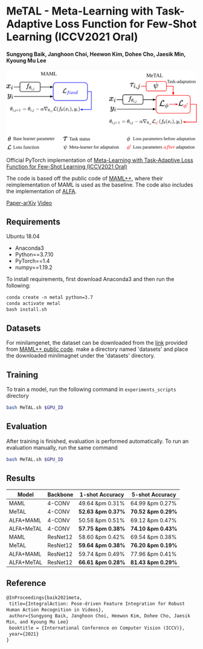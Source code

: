 # MeTAL - Meta-Learning with Task-Adaptive Loss Function for Few-Shot Learning (ICCV2021 Oral)
#### Sungyong Baik, Janghoon Choi, Heewon Kim, Dohee Cho, Jaesik Min, Kyoung Mu Lee

![](img/MeTAL_overview.png)

Official PyTorch implementation of [Meta-Learning with Task-Adaptive Loss Function for Few-Shot Learning (ICCV2021 Oral)](https://openaccess.thecvf.com/content/ICCV2021/papers/Baik_Meta-Learning_With_Task-Adaptive_Loss_Function_for_Few-Shot_Learning_ICCV_2021_paper.pdf)

The code is based off the public code of [MAML++](https://github.com/AntreasAntoniou/HowToTrainYourMAMLPytorch), where their reimplementation of MAML is used as the baseline.
The code also includes the implementation of [ALFA](https://github.com/baiksung/ALFA).

[Paper-arXiv](http://arxiv.org/abs/2110.03909) [Video](https://youtu.be/LHpNSSPsq_Y)

## Requirements

Ubuntu 18.04
- Anaconda3
- Python==3.7.10
- PyTorch==1.4
- numpy==1.19.2

To install requirements, first download Anaconda3 and then run the following:
```setup
conda create -n metal python=3.7
conda activate metal
bash install.sh
```

## Datasets
For miniIamgenet, the dataset can be downloaded from the [link](https://drive.google.com/file/d/1qQCoGoEJKUCQkk8roncWH7rhPN7aMfBr/view) provided from [MAML++ public code](https://github.com/AntreasAntoniou/HowToTrainYourMAMLPytorch).
make a directory named 'datasets' and place the downloaded miniImagnet under the 'datasets' directory.

## Training

To train a model, run the following command in `experiments_scripts` directory

```bash
bash MeTAL.sh $GPU_ID
```

## Evaluation

After training is finished, evaluation is performed automatically.
To run an evaluation manually, run the same command

```bash
bash MeTAL.sh $GPU_ID
```

## Results

|   Model   | Backbone |   1-shot Accuracy   |   5-shot Accuracy   |
|-----------|----------|---------------------|---------------------|
|MAML       |  4-CONV  |   49.64 &pm 0.31%   |   64.99 &pm 0.27%   |
|MeTAL      |  4-CONV  | **52.63 &pm 0.37%** | **70.52 &pm 0.29%** |
|ALFA+MAML  |  4-CONV  |   50.58 &pm 0.51%   |   69.12 &pm 0.47%   |
|ALFA+MeTAL |  4-CONV  | **57.75 &pm 0.38%** | **74.10 &pm 0.43%** |
|MAML       | ResNet12 |   58.60 &pm 0.42%   |   69.54 &pm 0.38%   |
|MeTAL      | ResNet12 | **59.64 &pm 0.38%** | **76.20 &pm 0.19%** |
|ALFA+MAML  | ResNet12 |   59.74 &pm 0.49%   |   77.96 &pm 0.41%   |
|ALFA+MeTAL | ResNet12 | **66.61 &pm 0.28%** | **81.43 &pm 0.29%** |


## Reference
```
@InProceedings{baik2021meta,
 title={IntegralAction: Pose-driven Feature Integration for Robust Human Action Recognition in Videos},
 author={Sungyong Baik, Janghoon Choi, Heewon Kim, Dohee Cho, Jaesik Min, and Kyoung Mu Lee}
 booktitle = {International Conference on Computer Vision (ICCV)}, 
 year={2021}
}
```

